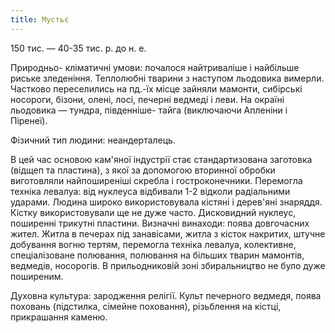 ```yaml
---
title: Мустьє
---
```


150 тис. — 40-35 тис. р. до н. е.

Природньо- кліматичні умови: почалося найтриваліше і найбільше риське зледеніння. Теплолюбні тварини з наступом льодовика вимерли. Частково переселились на пд.-їх місце зайняли мамонти, сибірські носороги, бізони, олені, лосі, печерні ведмеді і леви. На окраїні льодовика — тундра, південніше- тайга (виключаючи Апленіни і Піренеї).

Фізичний тип людини: неандерталець.

В цей час основою кам'яної індустрії стає стандартизована заготовка (відщеп та пластина), з якої за допомогою вторинної обробки виготовляли найпоширеніші скребла і гостроконечники. Перемогла техніка левалуа: від нуклеуса відбивали 1-2 відколи радіальними ударами. Людина широко використовувала кістяні і дерев'яні знаряддя. Кістку використовували ще не дуже часто. Дисковидний нуклеус, поширенні трикутні пластини. Визначні винаходи: поява довгочасних жител. Житла в печерах під занавісами, житла з кісток накритих, штучне добування вогню тертям, перемогла техніка левалуа, колективне, спеціалізоване полювання, полювання на більших тварин мамонтів, ведмедів, носорогів. В прильодниковій зоні збиральництво не було дуже поширеним.

Духовна культура: зародження релігії. Культ печерного ведмедя, поява поховань (підстилка, сімейне поховання), різьблення на кістці, прикрашання каменю.
 
